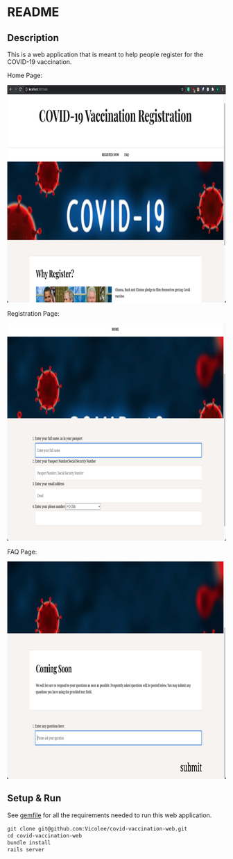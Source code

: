 # README

## Description

This is a web application that is meant to help people register for the COVID-19 vaccination.

Home Page:

<img src="images/home.jpg" width="600" height="500"/>

Registration Page:

<img src="images/register.jpg" width="600" height="500"/>

FAQ Page:

<img src="images/faq.jpg" width="600" height="500"/>

## Setup & Run

See [gemfile](Gemfile) for all the requirements needed to run this web application.

```
git clone git@github.com:Vicolee/covid-vaccination-web.git
cd covid-vaccination-web
bundle install
rails server
```

